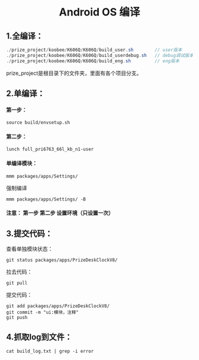<h1 align="center">Android OS 编译</h1>

## 1.全编译：

```java
./prize_project/koobee/K606Q/K606Q/build_user.sh        // user版本./prize_project/koobee/K606Q/K606Q/build_userdebug.sh   // debug调试版本./prize_project/koobee/K606Q/K606Q/build_eng.sh         // eng版本
```

prize_project是根目录下的文件夹，里面有各个项目分支。

## 2.单编译：

#### 第一步：
```source build/envsetup.sh
```#### 第二步：

```lunch full_pri6763_66l_kb_n1-user
```#### 单编译模块：

```mmm packages/apps/Settings/
```

强制编译

```mmm packages/apps/Settings/ -B
```#### 注意： 第一步 第二步 设置环境（只设置一次）

## 3.提交代码：

查看单独模块状态：

```
git status packages/apps/PrizeDeskClockV8/
```

拉去代码：

```
git pull
```

提交代码：

```
git add packages/apps/PrizeDeskClockV8/
git commit -m "ui:模块，注释"
git push
```


## 4.抓取log到文件：

```
cat build_log.txt | grep -i error
```
